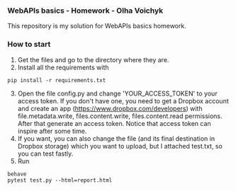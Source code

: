### WebAPIs basics - Homework - Olha Voichyk

This repository is my solution for WebAPIs basics homework.

### How to start
1. Get the files and go to the directory where they are.
2. Install all the requirements with 
```
pip install -r requirements.txt
```
3. Open the file config.py and change 'YOUR_ACCESS_TOKEN' to your access token. 
If you don't have one, you need to get a Dropbox account and create an app (https://www.dropbox.com/developers) with file.metadata.write, files.content.write, files.content.read permissions. After that generate an access token. Notice that access token can inspire after some time.
4. If you want, you can also change the file (and its final destination in Dropbox storage) which you want to upload, but I attached test.txt, so you can test fastly.
5. Run
```
behave
pytest test.py --html=report.html
```
